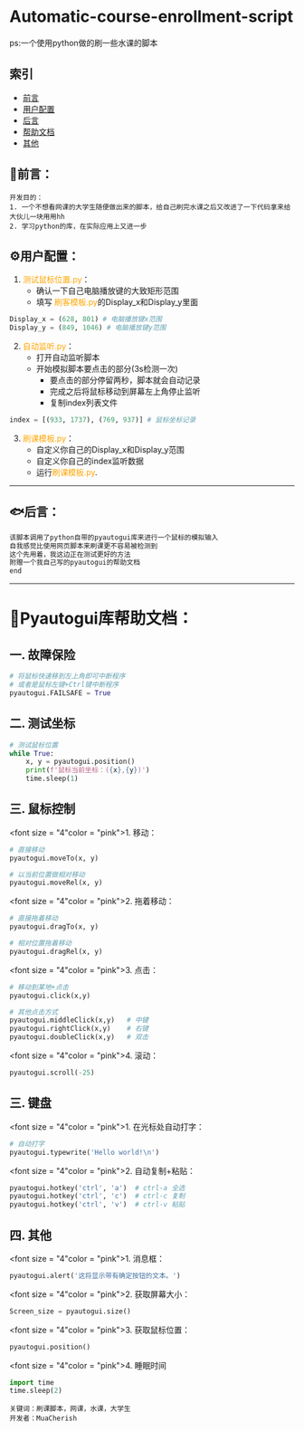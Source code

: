 # Automatic-course-enrollment-script
ps:一个使用python做的刷一些水课的脚本


## 索引
- [前言](#前言)
- [用户配置](#用户配置)
- [后言](#后言)
- [帮助文档](#帮助文档)
- [其他](#其他)


## :tropical_fish:前言：

```
开发目的：
1. 一个不想看网课的大学生随便做出来的脚本，给自己刷完水课之后又改进了一下代码拿来给大伙儿一块用用hh
2. 学习python的库，在实际应用上又进一步
```

## :gear:用户配置：

1. <font color = "orange">测试鼠标位置.py</font>：
	- 确认一下自己电脑播放键的大致矩形范围 
	- 填写 <font color = "orange">刷客模板.py</font>的Display_x和Display_y里面

```python
Display_x = (628, 801) # 电脑播放键x范围  
Display_y = (849, 1046) # 电脑播放键y范围
```

2.  <font color = "orange">自动监听.py</font>：
	- 打开自动监听脚本
	- 开始模拟脚本要点击的部分(3s检测一次)
		- 要点击的部分停留两秒，脚本就会自动记录
		- 完成之后将鼠标移动到屏幕左上角停止监听
		- 复制index列表文件

```python
index = [(933, 1737), (769, 937)] # 鼠标坐标记录
```

3.   <font color = "orange">刷课模板.py</font>：
        - 自定义你自己的Display_x和Display_y范围
        - 自定义你自己的index监听数据
        - 运行<font color = "orange">刷课模板.py</font>.

---

## :fish:后言：

```c
该脚本调用了python自带的pyautogui库来进行一个鼠标的模拟输入
自我感觉比使用网页脚本来刷课更不容易被检测到
这个先用着，我这边正在测试更好的方法
附赠一个我自己写的pyautogui的帮助文档
end
```



---

# :bookmark_tabs:Pyautogui库帮助文档：

## 一. 故障保险

```python
# 将鼠标快速移到左上角即可中断程序
# 或者是鼠标左键+Ctrl键中断程序
pyautogui.FAILSAFE = True
```

## 二. 测试坐标

```python
# 测试鼠标位置  
while True:  
	x, y = pyautogui.position()  
	print(f'鼠标当前坐标：({x},{y})')  
	time.sleep(1)
```

## 三. 鼠标控制

<font size = "4"color = "pink">1. 移动</font>：

```python
# 直接移动
pyautogui.moveTo(x, y)

# 以当前位置做相对移动
pyautogui.moveRel(x, y)
```

<font size = "4"color = "pink">2. 拖着移动</font>：

```python
# 直接拖着移动
pyautogui.dragTo(x, y)

# 相对位置拖着移动
pyautogui.dragRel(x, y)
```

<font size = "4"color = "pink">3. 点击</font>：

```python
# 移动到某地+点击
pyautogui.click(x,y)

# 其他点击方式
pyautogui.middleClick(x,y)   # 中键
pyautogui.rightClick(x,y)    # 右键
pyautogui.doubleClick(x,y)   # 双击
```

<font size = "4"color = "pink">4. 滚动</font>：

```python
pyautogui.scroll(-25)
```

## 三. 键盘

<font size = "4"color = "pink">1. 在光标处自动打字</font>：

```python
# 自动打字
pyautogui.typewrite('Hello world!\n')
```

<font size = "4"color = "pink">2. 自动复制+粘贴</font>：

```python
pyautogui.hotkey('ctrl', 'a')  # ctrl-a 全选
pyautogui.hotkey('ctrl', 'c')  # ctrl-c 复制  
pyautogui.hotkey('ctrl', 'v')  # ctrl-v 粘贴
```

## 四. 其他

<font size = "4"color = "pink">1. 消息框</font>：

```python
pyautogui.alert('这将显示带有确定按钮的文本。')
```

<font size = "4"color = "pink">2. 获取屏幕大小</font>：

```python
Screen_size = pyautogui.size()
```

<font size = "4"color = "pink">3. 获取鼠标位置</font>：

```python
pyautogui.position()
```

<font size = "4"color = "pink">4. 睡眠时间</font>

```python
import time
time.sleep(2)
```


```
关键词：刷课脚本，网课，水课，大学生
开发者：MuaCherish
```
